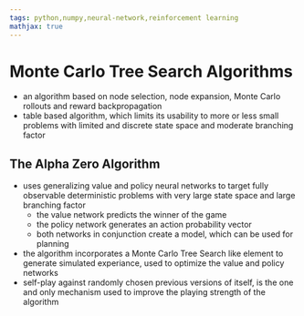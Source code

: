```yaml
---
tags: python,numpy,neural-network,reinforcement learning
mathjax: true
---
```

# Monte Carlo Tree Search Algorithms

- an algorithm based on node selection, node expansion, Monte Carlo rollouts and reward backpropagation
- table based algorithm, which limits its usability to more or less small problems with limited and discrete state space and moderate branching factor

## The Alpha Zero Algorithm
- uses generalizing value and policy neural networks to target fully observable deterministic problems with very large state space and large branching factor
  - the value network predicts the winner of the game
  - the policy network generates an action probability vector
  - both networks in conjunction create a model, which can be used for planning
- the algorithm incorporates a Monte Carlo Tree Search like element to generate simulated experiance, used to optimize the value and policy networks
- self-play against randomly chosen previous versions of itself, is the one and only mechanism used to improve the playing strength of the algorithm

